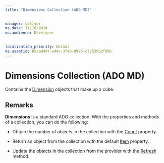 ```yaml
---
title: "Dimensions Collection (ADO MD)"
  
  
manager: soliver
ms.date: 11/16/2014
ms.audience: Developer
 
  
localization_priority: Normal
ms.assetid: 05aad447-e44c-3fe0-0995-c72539b2f896
---
```


# Dimensions Collection (ADO MD)

Contains the [Dimension](dimension-object-ado-md.md) objects that make up a cube. 
  
## Remarks

 **Dimensions** is a standard ADO collection. With the properties and methods of a collection, you can do the following: 
  
- Obtain the number of objects in the collection with the [Count](count-property-ado.md) property. 
    
- Return an object from the collection with the default [Item](item-property-ado.md) property. 
    
- Update the objects in the collection from the provider with the [Refresh](refresh-method-ado.md) method. 
    


